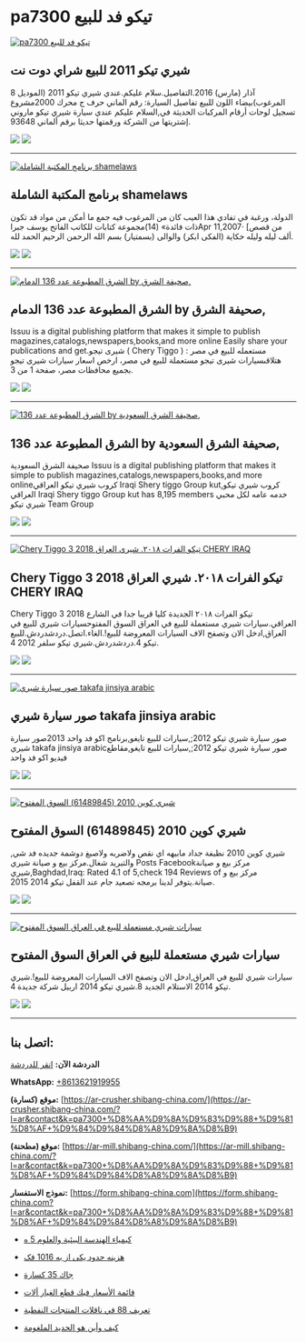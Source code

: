 # pa7300 تيكو فد للبيع

<a href="https://swt.shibang-china.com/?l=ar&img&k=pa7300+%D8%AA%D9%8A%D9%83%D9%88+%D9%81%D8%AF+%D9%84%D9%84%D8%A8%D9%8A%D8%B9" target="_blank">![pa7300 تيكو فد للبيع](http://static.shibang-china.com/all-800x300/156.jpg)</a>

## شيري تيكو 2011 للبيع شراي دوت نت
8 آذار (مارس) 2016.التفاصيل.سلام عليكم.عندي شيري تيكو 2011 (الموديل المرغوب)بيضاء اللون للبيع تفاصيل السيارة: رقم الماني حرف ج محرك 2000مشروع تسجيل لوحات أرقام المركبات الحديثة في,السلام عليكم عندي سيارة شيري تيكو ماروني إشتريتها من الشركة ورقمتها حديثا برقم ألماني 93648.


<a href="https://whatsapp.shibangsoft.com/WhatsApp.php" target="_blank" title="WhatsApp">![](http://static.shibang-china.com/icon/whatsapp.png)</a> <a href="https://swt.shibang-china.com/?l=ar&icon&k=pa7300+%D8%AA%D9%8A%D9%83%D9%88+%D9%81%D8%AF+%D9%84%D9%84%D8%A8%D9%8A%D8%B9" target="_blank">![](http://static.shibang-china.com/icon/chat-ar.png)</a>

---

<a href="https://swt.shibang-china.com/?l=ar&img&k=pa7300+%D8%AA%D9%8A%D9%83%D9%88+%D9%81%D8%AF+%D9%84%D9%84%D8%A8%D9%8A%D8%B9" target="_blank">![برنامج المكتبة الشاملة shamelaws](http://static.shibang-china.com/all-800x300/402.jpg)</a>

## برنامج المكتبة الشاملة shamelaws
الدولة، ورغبة في تفادي هذا العيب كان من المرغوب فيه جمع ما أمكن من مواد قد تكون ذات فائدة» (14)مجموعة كتابات للكاتب الفاتح يوسف جبراApr 11,2007&#0183;&#32;[من قصص ألف ليله وليله حكاية (الفكى ابكر) والوالى (بسمتيار) بسم الله الرحمن الرحيم الحمد لله.


<a href="https://whatsapp.shibangsoft.com/WhatsApp.php" target="_blank" title="WhatsApp">![](http://static.shibang-china.com/icon/whatsapp.png)</a> <a href="https://swt.shibang-china.com/?l=ar&icon&k=pa7300+%D8%AA%D9%8A%D9%83%D9%88+%D9%81%D8%AF+%D9%84%D9%84%D8%A8%D9%8A%D8%B9" target="_blank">![](http://static.shibang-china.com/icon/chat-ar.png)</a>

---

<a href="https://swt.shibang-china.com/?l=ar&img&k=pa7300+%D8%AA%D9%8A%D9%83%D9%88+%D9%81%D8%AF+%D9%84%D9%84%D8%A8%D9%8A%D8%B9" target="_blank">![الشرق المطبوعة عدد 136 الدمام by صحيفة الشرق,](http://static.shibang-china.com/all-800x300/1027.jpg)</a>

## الشرق المطبوعة عدد 136 الدمام by صحيفة الشرق,
Issuu is a digital publishing platform that makes it simple to publish magazines,catalogs,newspapers,books,and more online Easily share your publications and get.شيرى تيجو ( Chery Tiggo ) مستعمله للبيع في مصر : هتلاقىسيارات شيرى تيجو مستعملة للبيع في مصر، ارخص اسعار سيارات شيرى تيجو بجميع محافظات مصر، صفحة 1 من 3.


<a href="https://whatsapp.shibangsoft.com/WhatsApp.php" target="_blank" title="WhatsApp">![](http://static.shibang-china.com/icon/whatsapp.png)</a> <a href="https://swt.shibang-china.com/?l=ar&icon&k=pa7300+%D8%AA%D9%8A%D9%83%D9%88+%D9%81%D8%AF+%D9%84%D9%84%D8%A8%D9%8A%D8%B9" target="_blank">![](http://static.shibang-china.com/icon/chat-ar.png)</a>

---

<a href="https://swt.shibang-china.com/?l=ar&img&k=pa7300+%D8%AA%D9%8A%D9%83%D9%88+%D9%81%D8%AF+%D9%84%D9%84%D8%A8%D9%8A%D8%B9" target="_blank">![الشرق المطبوعة عدد 136 by صحيفة الشرق السعودية,](http://static.shibang-china.com/all-800x300/248.jpg)</a>

## الشرق المطبوعة عدد 136 by صحيفة الشرق السعودية,
صحيفة الشرق السعودية Issuu is a digital publishing platform that makes it simple to publish magazines,catalogs,newspapers,books,and more online‎كروب شيري تيكو العراقي Iraqi Shery tiggo Group kut,‎كروب شيري تيكو العراقي Iraqi Shery tiggo Group kut‎ has 8,195 members ‎خدمه عامه لكل محبي شيري تيكو‎ Team Group


<a href="https://whatsapp.shibangsoft.com/WhatsApp.php" target="_blank" title="WhatsApp">![](http://static.shibang-china.com/icon/whatsapp.png)</a> <a href="https://swt.shibang-china.com/?l=ar&icon&k=pa7300+%D8%AA%D9%8A%D9%83%D9%88+%D9%81%D8%AF+%D9%84%D9%84%D8%A8%D9%8A%D8%B9" target="_blank">![](http://static.shibang-china.com/icon/chat-ar.png)</a>

---

<a href="https://swt.shibang-china.com/?l=ar&img&k=pa7300+%D8%AA%D9%8A%D9%83%D9%88+%D9%81%D8%AF+%D9%84%D9%84%D8%A8%D9%8A%D8%B9" target="_blank">![Chery Tiggo 3 2018 تيكو الفرات ٢٠١٨. شيري العراق CHERY IRAQ](http://static.shibang-china.com/all-800x300/366.jpg)</a>

## Chery Tiggo 3 2018 تيكو الفرات ٢٠١٨. شيري العراق CHERY IRAQ
Chery Tiggo 3 2018 تيكو الفرات ٢٠١٨ الجديدة كليا قريبا جدا في الشارع العراقي.سيارات شيري مستعملة للبيع في العراق السوق المفتوحسيارات شيري للبيع في العراق,ادخل الان وتصفح الاف السيارات المعروضة للبيع!.الغاء.اتصل.دردشدردش.للبيع تيكو 4.دردشدردش.شيري تيكو سلفر 2012 4.


<a href="https://whatsapp.shibangsoft.com/WhatsApp.php" target="_blank" title="WhatsApp">![](http://static.shibang-china.com/icon/whatsapp.png)</a> <a href="https://swt.shibang-china.com/?l=ar&icon&k=pa7300+%D8%AA%D9%8A%D9%83%D9%88+%D9%81%D8%AF+%D9%84%D9%84%D8%A8%D9%8A%D8%B9" target="_blank">![](http://static.shibang-china.com/icon/chat-ar.png)</a>

---

<a href="https://swt.shibang-china.com/?l=ar&img&k=pa7300+%D8%AA%D9%8A%D9%83%D9%88+%D9%81%D8%AF+%D9%84%D9%84%D8%A8%D9%8A%D8%B9" target="_blank">![صور سيارة شيري takafa jinsiya arabic](http://static.shibang-china.com/all-800x300/1273.jpg)</a>

## صور سيارة شيري takafa jinsiya arabic
صور سيارة شيري تيكو 2012;,سيارات للبيع تايغو,برنامج اكو فد واحد 2013صور سيارة شيري takafa jinsiya arabicصور سيارة شيري تيكو 2012;,سيارات للبيع تايغو,مقاطع فيديو اكو فد واحد


<a href="https://whatsapp.shibangsoft.com/WhatsApp.php" target="_blank" title="WhatsApp">![](http://static.shibang-china.com/icon/whatsapp.png)</a> <a href="https://swt.shibang-china.com/?l=ar&icon&k=pa7300+%D8%AA%D9%8A%D9%83%D9%88+%D9%81%D8%AF+%D9%84%D9%84%D8%A8%D9%8A%D8%B9" target="_blank">![](http://static.shibang-china.com/icon/chat-ar.png)</a>

---

<a href="https://swt.shibang-china.com/?l=ar&img&k=pa7300+%D8%AA%D9%8A%D9%83%D9%88+%D9%81%D8%AF+%D9%84%D9%84%D8%A8%D9%8A%D8%B9" target="_blank">![شيري كوين 2010 (61489845) السوق المفتوح](http://static.shibang-china.com/all-800x300/142.jpg)</a>

## شيري كوين 2010 (61489845) السوق المفتوح
,شيري كوين 2010 نظيفة جداد مابيهه اي نقص ولاضربه ولاصبغ دوشمة جديده فد شي والتبريد شغال.مركز بيع و صيانة شيري Posts Facebookمركز بيع و صيانة شيري,Baghdad,Iraq: Rated 4.1 of 5,check 194 Reviews of مركز بيع و صيانة.يتوفر لدينا برمجه تصعيد جام عند القفل تيكو 2014 2015.


<a href="https://whatsapp.shibangsoft.com/WhatsApp.php" target="_blank" title="WhatsApp">![](http://static.shibang-china.com/icon/whatsapp.png)</a> <a href="https://swt.shibang-china.com/?l=ar&icon&k=pa7300+%D8%AA%D9%8A%D9%83%D9%88+%D9%81%D8%AF+%D9%84%D9%84%D8%A8%D9%8A%D8%B9" target="_blank">![](http://static.shibang-china.com/icon/chat-ar.png)</a>

---

<a href="https://swt.shibang-china.com/?l=ar&img&k=pa7300+%D8%AA%D9%8A%D9%83%D9%88+%D9%81%D8%AF+%D9%84%D9%84%D8%A8%D9%8A%D8%B9" target="_blank">![سيارات شيري مستعملة للبيع في العراق السوق المفتوح](http://static.shibang-china.com/all-800x300/275.jpg)</a>

## سيارات شيري مستعملة للبيع في العراق السوق المفتوح
سيارات شيري للبيع في العراق,ادخل الان وتصفح الاف السيارات المعروضة للبيع!.شيري تيكو 2014 الاستلام الجديد 8.شيري تيكو 2014 اربيل شركة جديدة 4.

<a href="https://whatsapp.shibangsoft.com/WhatsApp.php" target="_blank" title="WhatsApp">![](http://static.shibang-china.com/icon/whatsapp.png)</a> <a href="https://swt.shibang-china.com/?l=ar&icon&k=pa7300+%D8%AA%D9%8A%D9%83%D9%88+%D9%81%D8%AF+%D9%84%D9%84%D8%A8%D9%8A%D8%B9" target="_blank">![](http://static.shibang-china.com/icon/chat-ar.png)</a>

---
## اتصل بنا:

**الدردشة الآن:** [انقر للدردشة](https://swt.shibang-china.com?l=ar&contact&k=pa7300+%D8%AA%D9%8A%D9%83%D9%88+%D9%81%D8%AF+%D9%84%D9%84%D8%A8%D9%8A%D8%B9)

**WhatsApp:**  [+8613621919955](https://whatsapp.shibangsoft.com/WhatsApp.php)

**موقع (كسارة):** [https://ar-crusher.shibang-china.com/](https://ar-crusher.shibang-china.com/?l=ar&contact&k=pa7300+%D8%AA%D9%8A%D9%83%D9%88+%D9%81%D8%AF+%D9%84%D9%84%D8%A8%D9%8A%D8%B9)

**موقع (مطحنة):** [https://ar-mill.shibang-china.com/](https://ar-mill.shibang-china.com/?l=ar&contact&k=pa7300+%D8%AA%D9%8A%D9%83%D9%88+%D9%81%D8%AF+%D9%84%D9%84%D8%A8%D9%8A%D8%B9)

**نموذج الاستفسار:** [https://form.shibang-china.com](https://form.shibang-china.com?l=ar&contact&k=pa7300+%D8%AA%D9%8A%D9%83%D9%88+%D9%81%D8%AF+%D9%84%D9%84%D8%A8%D9%8A%D8%B9)

* [كيمياء الهندسة البيئية والعلوم 5 ه](../35/%D9%83%D9%8A%D9%85%D9%8A%D8%A7%D8%A1%20%D8%A7%D9%84%D9%87%D9%86%D8%AF%D8%B3%D8%A9%20%D8%A7%D9%84%D8%A8%D9%8A%D8%A6%D9%8A%D8%A9%20%D9%88%D8%A7%D9%84%D8%B9%D9%84%D9%88%D9%85%205%20%D9%87.md)

* [هزینه حدود یکی از به 1016 فک](../35/%D9%87%D8%B2%DB%8C%D9%86%D9%87%20%D8%AD%D8%AF%D9%88%D8%AF%20%DB%8C%DA%A9%DB%8C%20%D8%A7%D8%B2%20%D8%A8%D9%87%201016%20%D9%81%DA%A9.md)

* [جاك 35 كسارة](../32/%D8%AC%D8%A7%D9%83%2035%20%D9%83%D8%B3%D8%A7%D8%B1%D8%A9.md)

* [قائمة الأسعار فيك قطع الغيار ألات](../34/%D9%82%D8%A7%D8%A6%D9%85%D8%A9%20%D8%A7%D9%84%D8%A3%D8%B3%D8%B9%D8%A7%D8%B1%20%D9%81%D9%8A%D9%83%20%D9%82%D8%B7%D8%B9%20%D8%A7%D9%84%D8%BA%D9%8A%D8%A7%D8%B1%20%D8%A3%D9%84%D8%A7%D8%AA.md)

* [تعريف 88 في ناقلات المنتجات النفطية](../34/%D8%AA%D8%B9%D8%B1%D9%8A%D9%81%2088%20%D9%81%D9%8A%20%D9%86%D8%A7%D9%82%D9%84%D8%A7%D8%AA%20%D8%A7%D9%84%D9%85%D9%86%D8%AA%D8%AC%D8%A7%D8%AA%20%D8%A7%D9%84%D9%86%D9%81%D8%B7%D9%8A%D8%A9.md)

* [كيف وأين هو الحديد الملغومة](../33/%D9%83%D9%8A%D9%81%20%D9%88%D8%A3%D9%8A%D9%86%20%D9%87%D9%88%20%D8%A7%D9%84%D8%AD%D8%AF%D9%8A%D8%AF%20%D8%A7%D9%84%D9%85%D9%84%D8%BA%D9%88%D9%85%D8%A9.md)